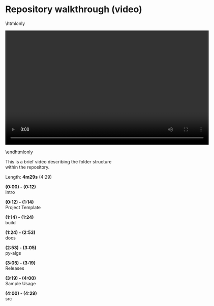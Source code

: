 # Repository walkthrough (video)

\htmlonly

<video width="640" height="360" controls>
  <source src="../../../src/Cpp/docs/mov/folder-structure_1080p.mov" type="video/mp4">
</video>

\endhtmlonly

This is a brief video describing the folder structure<br> within the repository.

Length: <b>4m29s</b> (4:29)

<b>(0:00) - (0:12)</b><br>
Intro

<b>(0:12) - (1:14)</b><br>
Project Template

<b>(1:14) - (1:24)</b><br>
build

<b>(1:24) - (2:53)</b><br>
docs

<b>(2:53) - (3:05)</b><br>
py-algs

<b>(3:05) - (3:19)</b><br>
Releases

<b>(3:19) - (4:00)</b><br>
Sample Usage

<b>(4:00) - (4:29)</b><br>
src
